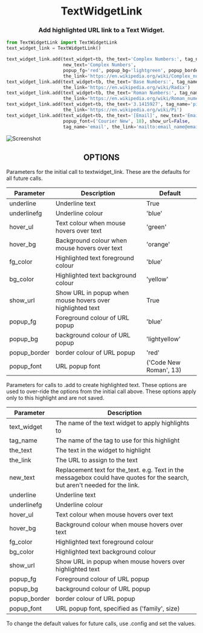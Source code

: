 <h1 align="center">TextWidgetLink</h1>

<h3 align="center">Add highlighted URL link to a Text Widget.</h3>

```python
from TextWidgetLink import TextWidgetLink
text_widget_link = TextWidgetLink()

text_widget_link.add(text_widget=tb, the_text='Complex Numbers:', tag_name='Complex',
                     new_text='Complex Numbers',
                     popup_fg='red', popup_bg='lightgreen', popup_border='purple',
                     the_link='https://en.wikipedia.org/wiki/Complex_number')
text_widget_link.add(text_widget=tb, the_text='Base Numbers:', tag_name='Base', bg_color='gold',
                     the_link='https://en.wikipedia.org/wiki/Radix')
text_widget_link.add(text_widget=tb, the_text='Roman Numbers:', tag_name='Roman',
                     the_link='https://en.wikipedia.org/wiki/Roman_numerals')
text_widget_link.add(text_widget=tb, the_text='3.1415927', tag_name='pi',
                     the_link='https://en.wikipedia.org/wiki/Pi')
text_widget_link.add(text_widget=tb, the_text='[Email]', new_text='Email',
                     popup_font=('Courier New', 18), show_url=False,
                     tag_name='email', the_link='mailto:email_name@email_server')
```
![Screenshot](https://github.com/Crystalline-Entity/TextboxLink/blob/main/textwidgetlink_messagebox.png)
<br>
<h2 align='center'> OPTIONS </h2>
<div align='left'>

Parameters for the initial call to textwidget_link. These are the defaults for all future calls.

  | **Parameter** | **Description** | **Default** |
  | --- | --- | --- |
  | underline | Underline text | True |
  | underlinefg | Underline colour | 'blue' |
  | hover_ul | Text colour when mouse hovers over text | 'green' |
  | hover_bg | Background colour when mouse hovers over text | 'orange' |
  | fg_color | Highlighted text foreground colour | 'blue' |
  | bg_color | Highlighted text background colour | 'yellow' |
  | show_url | Show URL in popup when mouse hovers over highlighted text | True |
  | popup_fg | Foreground colour of URL popup | 'blue' |
  | popup_bg | background colour of URL popup | 'lightyellow' |
  | popup_border | border colour of URL popup |  'red' |
  | popup_font | URL popup font | ('Code New Roman', 13) |

Parameters for calls to .add to create highlighted text.
These options are used to over-ride the options from the initial call above. These options apply only to this
highlight and are not saved.

  | **Parameter** | **Description** |
  | --- | --- |
  | text_widget |  The name of the text widget to apply highlights to |
  | tag_name | The name of the tag to use for this highlight|
  | the_text | The text in the widget to highlight |
  | the_link | The URL to assign to the text |
  | new_text | Replacement text for the_text. e.g. Text in the messagebox could have quotes for the search, but aren't needed for the link. |
  | underline | Underline text |
  | underlinefg | Underline colour |
  | hover_ul | Text colour when mouse hovers over text |
  | hover_bg | Background colour when mouse hovers over text |
  | fg_color | Highlighted text foreground colour |
  | bg_color | Highlighted text background colour |
  | show_url | Show URL in popup when mouse hovers over highlighted text |
  | popup_fg | Foreground colour of URL popup |
  | popup_bg | background colour of URL popup |
  | popup_border | border colour of URL popup |
  | popup_font | URL popup font, specified as ('family', size) |

To change the default values for future calls, use .config and set the values.
